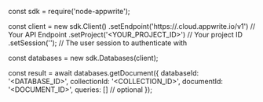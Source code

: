 const sdk = require('node-appwrite');

const client = new sdk.Client()
    .setEndpoint('https://<REGION>.cloud.appwrite.io/v1') // Your API Endpoint
    .setProject('<YOUR_PROJECT_ID>') // Your project ID
    .setSession(''); // The user session to authenticate with

const databases = new sdk.Databases(client);

const result = await databases.getDocument({
    databaseId: '<DATABASE_ID>',
    collectionId: '<COLLECTION_ID>',
    documentId: '<DOCUMENT_ID>',
    queries: [] // optional
});
